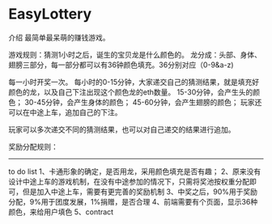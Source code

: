 # EasyLottery

介绍
最简单最呆萌的赚钱游戏。

游戏规则：猜测1小时之后，诞生的宝贝龙是什么颜色的。
龙分成：头部、身体、翅膀三部分，每一部分都可以有36钟颜色填充。36分别对应（0-9&a-z)

每一小时开奖一次。
每小时的0-15分钟，大家递交自己的猜测结果，就是填充好颜色的龙，以及自己下注出现这个颜色龙的eth数量。
15-30分钟，会产生头的颜色；
30-45分钟，会产生身体的颜色；
45-60分钟，会产生翅膀的颜色；
玩家还可以在中途上车，追加自己的下注。

玩家可以多次递交不同的猜测结果，也可以对自己递交的结果进行追加。

奖励分配规则：


***
to do list
1、卡通形象的确定，是否用龙，采用颜色填充是否有趣；
2、原来没有设计中途上车的游戏机制，在没有中途参加的情况下，只需将奖池按权重分配即可，但是加入中途上车，需要有更完善的奖励机制
3、中奖之后，90%用于奖励分配，9%用于团度发展，1%捐赠，是否合理
4、前端需要有个页面，显示36种颜色，来给用户填色
5、contract
